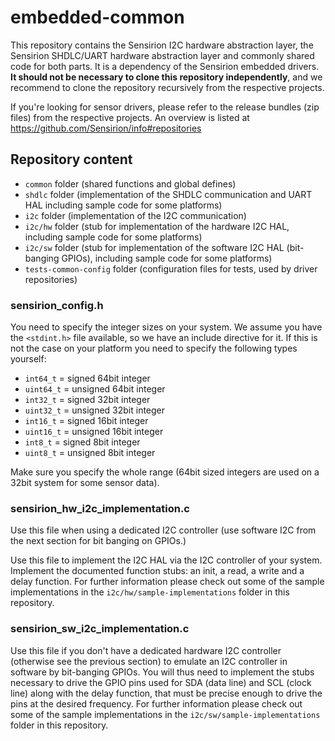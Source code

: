 # embedded-common
This repository contains the Sensirion I2C hardware abstraction layer,
the Sensirion SHDLC/UART hardware abstraction layer and commonly shared code
for both parts. It is a dependency of the Sensirion embedded drivers.
**It should not be necessary to clone this repository independently**, and we
recommend to clone the repository recursively from the respective projects.

If you're looking for sensor drivers, please refer to the release bundles (zip
files) from the respective projects. An overview is listed at
https://github.com/Sensirion/info#repositories

## Repository content
* `common` folder (shared functions and global defines)
* `shdlc` folder (implementation of the SHDLC communication and UART HAL
  including sample code for some platforms)
* `i2c` folder (implementation of the I2C communication)
* `i2c/hw` folder (stub for implementation of the hardware I2C HAL,
  including sample code for some platforms)
* `i2c/sw` folder (stub for implementation of the software I2C HAL
  (bit-banging GPIOs), including sample code for some platforms)
* `tests-common-config` folder (configuration files for tests, used by driver repositories)

### sensirion\_config.h
You need to specify the integer sizes on your system.
We assume you have the `<stdint.h>` file available, so we have an
include directive for it. If this is not the case on your platform you need to
specify the following types yourself:

* `int64_t` = signed 64bit integer
* `uint64_t` = unsigned 64bit integer
* `int32_t` = signed 32bit integer
* `uint32_t` = unsigned 32bit integer
* `int16_t` = signed 16bit integer
* `uint16_t` = unsigned 16bit integer
* `int8_t` = signed 8bit integer
* `uint8_t` = unsigned 8bit integer

Make sure you specify the whole range (64bit sized integers are used on a 32bit
system for some sensor data).

### sensirion\_hw\_i2c\_implementation.c
Use this file when using a dedicated I2C controller (use software I2C from the
next section for bit banging on GPIOs.)

Use this file to implement the I2C HAL via the I2C controller of your
system. Implement the documented function stubs: an init, a read, a write and a
delay function. For further information please check out some of the sample
implementations in the `i2c/hw/sample-implementations` folder in this
repository.

### sensirion\_sw\_i2c\_implementation.c
Use this file if you don't have a dedicated hardware I2C controller (otherwise
see the previous section) to emulate an I2C controller in software by
bit-banging GPIOs. You will thus need to implement the stubs necessary to drive
the GPIO pins used for SDA (data line) and SCL (clock line) along with the delay
function, that must be precise enough to drive the pins at the desired
frequency.  For further information please check out some of the sample
implementations in the `i2c/sw/sample-implementations` folder in this
repository.
